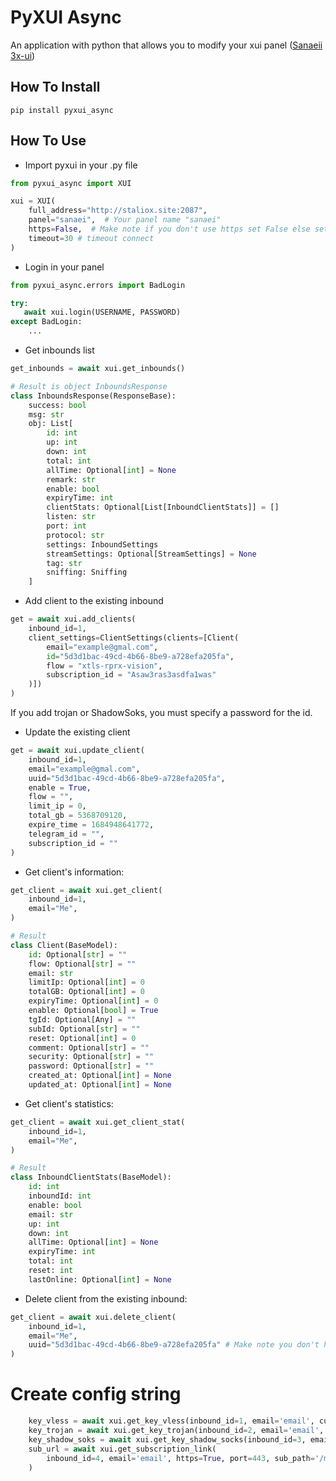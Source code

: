 # PyXUI Async
An application with python that allows you to modify your xui panel ([Sanaeii 3x-ui](https://github.com/MHSanaei/3x-ui)) 

## How To Install
```
pip install pyxui_async
```

## How To Use
- Import pyxui in your .py file

```python
from pyxui_async import XUI

xui = XUI(
    full_address="http://staliox.site:2087",
    panel="sanaei",  # Your panel name "sanaei"
    https=False,  # Make note if you don't use https set False else set True
    timeout=30 # timeout connect
)
```

- Login in your panel

```python
from pyxui_async.errors import BadLogin

try:
   await xui.login(USERNAME, PASSWORD)
except BadLogin:
    ...
```

- Get inbounds list
```python
get_inbounds = await xui.get_inbounds()

# Result is object InboundsResponse
class InboundsResponse(ResponseBase):
    success: bool
    msg: str
    obj: List[
        id: int
        up: int
        down: int
        total: int
        allTime: Optional[int] = None
        remark: str
        enable: bool
        expiryTime: int
        clientStats: Optional[List[InboundClientStats]] = []
        listen: str
        port: int
        protocol: str
        settings: InboundSettings
        streamSettings: Optional[StreamSettings] = None
        tag: str
        sniffing: Sniffing
    ]
```

- Add client to the existing inbound
```python
get = await xui.add_clients(
    inbound_id=1,
    client_settings=ClientSettings(clients=[Client(
        email="example@gmal.com",
        id="5d3d1bac-49cd-4b66-8be9-a728efa205fa",
        flow = "xtls-rprx-vision",
        subscription_id = "Asaw3ras3asdfa1was"
    )])
)
```
If you add trojan or ShadowSoks, you must specify a password for the id.

- Update the existing client
```python
get = await xui.update_client(
    inbound_id=1,
    email="example@gmal.com",
    uuid="5d3d1bac-49cd-4b66-8be9-a728efa205fa",
    enable = True,
    flow = "",
    limit_ip = 0,
    total_gb = 5368709120,
    expire_time = 1684948641772,
    telegram_id = "",
    subscription_id = ""
)
```

- Get client's information:
```python
get_client = await xui.get_client(
    inbound_id=1,
    email="Me",
)

# Result
class Client(BaseModel):
    id: Optional[str] = ""
    flow: Optional[str] = ""
    email: str
    limitIp: Optional[int] = 0
    totalGB: Optional[int] = 0
    expiryTime: Optional[int] = 0
    enable: Optional[bool] = True
    tgId: Optional[Any] = ""
    subId: Optional[str] = ""
    reset: Optional[int] = 0
    comment: Optional[str] = ""
    security: Optional[str] = ""
    password: Optional[str] = ""
    created_at: Optional[int] = None
    updated_at: Optional[int] = None
```

- Get client's statistics:
```python
get_client = await xui.get_client_stat(
    inbound_id=1,
    email="Me",
)

# Result
class InboundClientStats(BaseModel):
    id: int
    inboundId: int
    enable: bool
    email: str
    up: int
    down: int
    allTime: Optional[int] = None
    expiryTime: int
    total: int
    reset: int
    lastOnline: Optional[int] = None
```

- Delete client from the existing inbound:
```python
get_client = await xui.delete_client(
    inbound_id=1,
    email="Me",
    uuid="5d3d1bac-49cd-4b66-8be9-a728efa205fa" # Make note you don't have to pass both of them (email, uuid), just one is enough
)
```

# Create config string
```python
    key_vless = await xui.get_key_vless(inbound_id=1, email='email', custom_remark='Mary')
    key_trojan = await xui.get_key_trojan(inbound_id=2, email='email', custom_remark='Elsa')
    key_shadow_soks = await xui.get_key_shadow_socks(inbound_id=3, email='email', custom_remark='Dani')
    sub_url = await xui.get_subscription_link(
        inbound_id=4, email='email', https=True, port=443, sub_path='/myserver/'
    )
```
